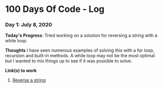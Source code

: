 # 100 Days Of Code - Log

### Day 1: July 8, 2020

**Today's Progress**: Tried working on a solution for reversing a string with a while loop. 

**Thoughts** I have seen numerous examples of solving this with a for loop, recursion and built-in methods. A while loop may not be the most optimal but I wanted to mix things up to see if it was possible to solve. 

**Link(s) to work**
1. [Reverse a string](https://repl.it/@simonxiong/100DaysOfCode-Reverse-a-string#index.js)

